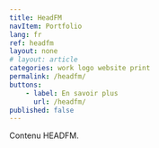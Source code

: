```yaml
---
title: HeadFM
navItem: Portfolio
lang: fr
ref: headfm
layout: none
# layout: article
categories: work logo website print
permalink: /headfm/
buttons:
    - label: En savoir plus
      url: /headfm/
published: false
---
```


Contenu HEADFM.
